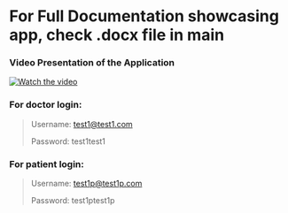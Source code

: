 # For Full Documentation showcasing app, check .docx file in main

### Video Presentation of the Application
[![Watch the video](https://i.imgur.com/blEUGh8.png)](https://youtu.be/8BfVQoG7Hd8)


### For doctor login:
> Username: test1@test1.com
> 
> Password: test1test1

### For patient login:
> Username: test1p@test1p.com
> 
> Password: test1ptest1p

